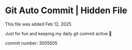 # Git Auto Commit | Hidden File

This file was added Feb 12, 2025

Just for fun and keeping my daily git commit active 🤪

commit number: 3005505
